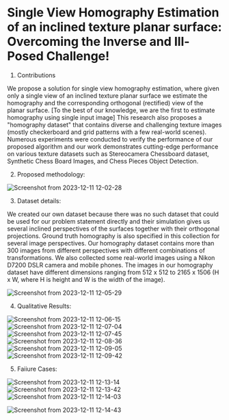 # Single View Homography Estimation of an inclined texture planar surface: Overcoming the Inverse and Ill-Posed Challenge!

1. Contributions

We propose a solution for  single view homography estimation, where given only a single view of an inclined texture planar surface we estimate the homography and the corresponding orthogonal (rectified) view of the planar surface. [To the best of our knowledge, we are the first to estimate homography using single input image] This research also proposes a "homography dataset" that contains diverse and challenging texture images (mostly checkerboard and grid patterns with a few real-world scenes). Numerous experiments were conducted to verify the performance of our proposed algorithm and our work demonstrates cutting-edge performance on various texture datasets such as Stereocamera Chessboard dataset, Synthetic Chess Board Images, and Chess Pieces Object Detection.


2. Proposed methodology:

![Screenshot from 2023-12-11 12-02-28](https://github.com/pooja12295/HOMOGRAPHY-ESTIMATION-FROM-ONLY-A-SINGLE-VIEW-TEXTURED-PLANAR-SURFACE-USING-IMAGE-RECTIFICATION/assets/57430450/63ded384-e5e5-483e-93c0-19c48a47c9ad)

3. Dataset details:

We created our own dataset because there was no such dataset that could be used for our problem statement directly and their simulation gives us several inclined perspectives of the surfaces together with their orthogonal projections. Ground truth homography is also specified in this collection for several image perspectives. Our homography dataset contains more than 300 images from different perspectives with different combinations of transformations. We also collected some real-world images using a Nikon D7200 DSLR camera and mobile phones. The images in our homography dataset have different dimensions ranging from 512 x 512 to 2165 x 1506 (H x W, where H is height and W is the width of the image). 

![Screenshot from 2023-12-11 12-05-29](https://github.com/pooja12295/HOMOGRAPHY-ESTIMATION-FROM-ONLY-A-SINGLE-VIEW-TEXTURED-PLANAR-SURFACE-USING-IMAGE-RECTIFICATION/assets/57430450/6236e77d-4b7c-49de-8e86-aac882043c1c)

4. Qualitative Results:
   
![Screenshot from 2023-12-11 12-06-15](https://github.com/pooja12295/HOMOGRAPHY-ESTIMATION-FROM-ONLY-A-SINGLE-VIEW-TEXTURED-PLANAR-SURFACE-USING-IMAGE-RECTIFICATION/assets/57430450/ac273ebf-8459-44d8-b07c-2153ee04377b)
![Screenshot from 2023-12-11 12-07-04](https://github.com/pooja12295/HOMOGRAPHY-ESTIMATION-FROM-ONLY-A-SINGLE-VIEW-TEXTURED-PLANAR-SURFACE-USING-IMAGE-RECTIFICATION/assets/57430450/027515ab-57eb-4839-9793-3313120de3c2)
![Screenshot from 2023-12-11 12-07-45](https://github.com/pooja12295/HOMOGRAPHY-ESTIMATION-FROM-ONLY-A-SINGLE-VIEW-TEXTURED-PLANAR-SURFACE-USING-IMAGE-RECTIFICATION/assets/57430450/b3a9178f-3170-46a2-aa51-b411b9c709f5)
![Screenshot from 2023-12-11 12-08-36](https://github.com/pooja12295/HOMOGRAPHY-ESTIMATION-FROM-ONLY-A-SINGLE-VIEW-TEXTURED-PLANAR-SURFACE-USING-IMAGE-RECTIFICATION/assets/57430450/021e9acf-d6fa-4629-8604-9b975033a3e4)
![Screenshot from 2023-12-11 12-09-05](https://github.com/pooja12295/HOMOGRAPHY-ESTIMATION-FROM-ONLY-A-SINGLE-VIEW-TEXTURED-PLANAR-SURFACE-USING-IMAGE-RECTIFICATION/assets/57430450/5dd5b7c1-2e5f-44ca-9fa3-438aec2e99f3)
![Screenshot from 2023-12-11 12-09-42](https://github.com/pooja12295/HOMOGRAPHY-ESTIMATION-FROM-ONLY-A-SINGLE-VIEW-TEXTURED-PLANAR-SURFACE-USING-IMAGE-RECTIFICATION/assets/57430450/6e4e4b17-ec7e-4b67-823f-402a737e5a30)
 

5. Faiiure Cases:

![Screenshot from 2023-12-11 12-13-14](https://github.com/pooja12295/HOMOGRAPHY-ESTIMATION-FROM-ONLY-A-SINGLE-VIEW-TEXTURED-PLANAR-SURFACE-USING-IMAGE-RECTIFICATION/assets/57430450/26713f51-af60-4052-a58a-10ea85727723)
![Screenshot from 2023-12-11 12-13-42](https://github.com/pooja12295/HOMOGRAPHY-ESTIMATION-FROM-ONLY-A-SINGLE-VIEW-TEXTURED-PLANAR-SURFACE-USING-IMAGE-RECTIFICATION/assets/57430450/11b6e5ea-0707-4e18-ba74-80666295d41e)
![Screenshot from 2023-12-11 12-14-03](https://github.com/pooja12295/HOMOGRAPHY-ESTIMATION-FROM-ONLY-A-SINGLE-VIEW-TEXTURED-PLANAR-SURFACE-USING-IMAGE-RECTIFICATION/assets/57430450/8a05299a-d474-4b81-b22a-0b5f05d256c9)

![Screenshot from 2023-12-11 12-14-43](https://github.com/pooja12295/HOMOGRAPHY-ESTIMATION-FROM-ONLY-A-SINGLE-VIEW-TEXTURED-PLANAR-SURFACE-USING-IMAGE-RECTIFICATION/assets/57430450/4b2518e4-fba0-48f0-89ee-b61b1d6ae77c)




